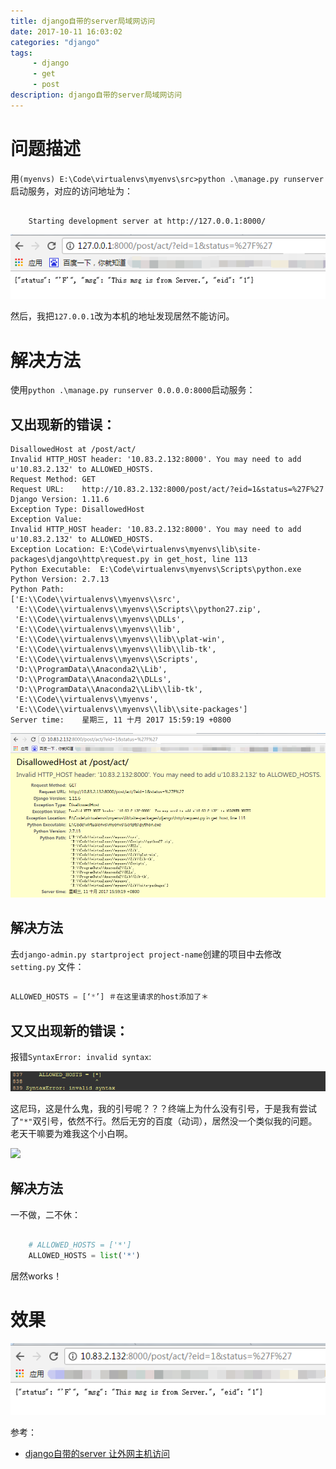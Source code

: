 ```yaml
---
title: django自带的server局域网访问
date: 2017-10-11 16:03:02 
categories: "django" 
tags: 
     - django
     - get
     - post
description: django自带的server局域网访问
---
```

# 问题描述
用`(myenvs) E:\Code\virtualenvs\myenvs\src>python .\manage.py runserver`启动服务，对应的访问地址为：

```

	Starting development server at http://127.0.0.1:8000/
```

![](/assets/django/django_get.png)

然后，我把`127.0.0.1`改为本机的地址发现居然不能访问。


# 解决方法

使用`python .\manage.py runserver 0.0.0.0:8000`启动服务：

## **又出现新的错误：**

<!--more-->

```
DisallowedHost at /post/act/
Invalid HTTP_HOST header: '10.83.2.132:8000'. You may need to add u'10.83.2.132' to ALLOWED_HOSTS.
Request Method:	GET
Request URL:	http://10.83.2.132:8000/post/act/?eid=1&status=%27F%27
Django Version:	1.11.6
Exception Type:	DisallowedHost
Exception Value:	
Invalid HTTP_HOST header: '10.83.2.132:8000'. You may need to add u'10.83.2.132' to ALLOWED_HOSTS.
Exception Location:	E:\Code\virtualenvs\myenvs\lib\site-packages\django\http\request.py in get_host, line 113
Python Executable:	E:\Code\virtualenvs\myenvs\Scripts\python.exe
Python Version:	2.7.13
Python Path:	
['E:\\Code\\virtualenvs\\myenvs\\src',
 'E:\\Code\\virtualenvs\\myenvs\\Scripts\\python27.zip',
 'E:\\Code\\virtualenvs\\myenvs\\DLLs',
 'E:\\Code\\virtualenvs\\myenvs\\lib',
 'E:\\Code\\virtualenvs\\myenvs\\lib\\plat-win',
 'E:\\Code\\virtualenvs\\myenvs\\lib\\lib-tk',
 'E:\\Code\\virtualenvs\\myenvs\\Scripts',
 'D:\\ProgramData\\Anaconda2\\Lib',
 'D:\\ProgramData\\Anaconda2\\DLLs',
 'D:\\ProgramData\\Anaconda2\\Lib\\lib-tk',
 'E:\\Code\\virtualenvs\\myenvs',
 'E:\\Code\\virtualenvs\\myenvs\\lib\\site-packages']
Server time:	星期三, 11 十月 2017 15:59:19 +0800
```

![](/assets/django/django_get_error1.png)

## 解决方法
去`django-admin.py startproject project-name`创建的项目中去修改 `setting.py` 文件：

``` python
 
ALLOWED_HOSTS = [‘*’] ＃在这里请求的host添加了＊ 
```

## **又又出现新的错误：**
报错`SyntaxError: invalid syntax`:

![](/assets/django/django_get_error2.png)

这尼玛，这是什么鬼，我的引号呢？？？终端上为什么没有引号，于是我有尝试了`"*"`双引号，依然不行。然后无穷的百度（动词），居然没一个类似我的问题。老天干嘛要为难我这个小白啊。

![](/assets/django/xinsaisaide.png)

## 解决方法
一不做，二不休：

``` python

	# ALLOWED_HOSTS = ['*']
	ALLOWED_HOSTS = list('*')
```

居然works！


# 效果

![](/assets/django/django_get_settled.png)

参考：

* [django自带的server 让外网主机访问](http://blog.csdn.net/qq_25560423/article/details/56290505)
